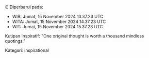 ⏰ Diperbarui pada:
- WIB: Jumat, 15 November 2024 13.37.23 UTC
- WITA: Jumat, 15 November 2024 14.37.23 UTC
- WIT: Jumat, 15 November 2024 15.37.23 UTC

Kutipan Inspiratif:
"One original thought is worth a thousand mindless quotings."


Kategori: inspirational

